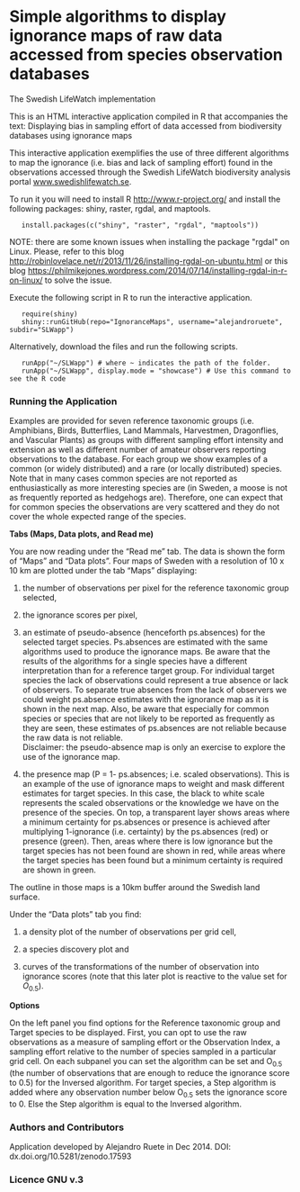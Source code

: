 Simple algorithms to display ignorance maps of raw data accessed from species observation databases
=======================================================================================================================
The Swedish LifeWatch implementation


This is an HTML interactive application compiled in R that accompanies the text:
Displaying bias in sampling effort of data accessed from biodiversity databases using ignorance maps

This interactive application exemplifies the use of three different algorithms to map the ignorance (i.e. bias and lack of sampling effort) found in the observations accessed through the Swedish LifeWatch biodiversity analysis portal <a href="http://www.swedishlifewatch.se">www.swedishlifewatch.se</a>.

To run it you will need to install R <http://www.r-project.org/> and install the following packages: shiny, raster, rgdal, and maptools.

       install.packages(c("shiny", "raster", "rgdal", "maptools"))

NOTE: there are some known issues when installing the package "rgdal" on Linux.
Please, refer to this blog <http://robinlovelace.net/r/2013/11/26/installing-rgdal-on-ubuntu.html>  or this blog <https://philmikejones.wordpress.com/2014/07/14/installing-rgdal-in-r-on-linux/> to solve the issue.

Execute the following script in R to run the interactive application.

       require(shiny)
       shiny::runGitHub(repo="IgnoranceMaps", username="alejandroruete", subdir="SLWapp")

Alternatively, download the files and run the following scripts.

       runApp("~/SLWapp") # where ~ indicates the path of the folder.
       runApp("~/SLWapp", display.mode = "showcase") # Use this command to see the R code


### Running the Application
Examples are provided for seven reference taxonomic groups (i.e. Amphibians, Birds, Butterflies, Land Mammals, Harvestmen, Dragonflies, and Vascular Plants) as groups with different sampling effort intensity and extension as well as different number of amateur observers reporting observations to the database. For each group we show examples of a common (or widely distributed) and a rare (or locally distributed) species. Note that in many cases common species are not reported as enthusiastically as more interesting species are (in Sweden, a moose is not as frequently reported as hedgehogs are). Therefore, one can expect that for common species the observations are very scattered and they do not cover the whole expected range of the species.

<b>Tabs (Maps, Data plots, and Read me)</b>

You are now reading under the &ldquo;Read me&rdquo; tab. The data is shown the form of &ldquo;Maps&rdquo; and &ldquo;Data plots&rdquo;. Four maps of Sweden with a resolution of 10 x 10 km are plotted under the tab &ldquo;Maps&rdquo; displaying:

1) the number of observations per pixel for the reference taxonomic group selected,

2) the ignorance scores per pixel,

3) an estimate of pseudo-absence (henceforth ps.absences) for the selected target species. Ps.absences are estimated with the same algorithms used to produce the ignorance maps. Be aware that the results of the algorithms for a single species have a different interpretation than for a reference target group. For individual target species the lack of observations could represent a true absence or lack of observers. To separate true absences from the lack of observers we could weight ps.absence estimates with the ignorance map as it is shown in the next map. Also, be aware that especially for common species or species that are not likely to be reported as frequently as they are seen, these estimates of ps.absences are not reliable because the raw data is not reliable. 
<br>Disclaimer: the pseudo-absence map is only an exercise to explore the use of the ignorance map.</br>

4) the presence map (P = 1- ps.absences; i.e. scaled observations). This is an example of the use of ignorance maps to weight and mask different estimates for target species. In this case, the black to white scale represents the scaled observations or the knowledge we have on the presence of the species. On top, a transparent layer shows areas where a minimum certainty for ps.absences or presence is achieved after multiplying 1-ignorance (i.e. certainty) by the ps.absences (red) or presence (green). Then, areas where there is low ignorance but the target species has not been found are shown in red, while areas where the target species has been found but a minimum certainty is required are shown in green.

The outline in those maps is a 10km buffer around the Swedish land surface.

Under the &ldquo;Data plots&rdquo; tab you find:

1) a density plot of the number of observations per
grid cell,

2) a species discovery plot and

3) curves of the transformations of the number of observation into ignorance scores (note that
this later plot is reactive to the value set for <i>O</i><sub>0.5</sub>).

<b>Options</b>

On the left panel you find options for the Reference taxonomic group and Target species to be displayed. First, you can opt to use the raw observations as a measure of sampling effort or the Observation Index, a sampling effort relative to the number of species sampled in a particular grid cell. On each subpanel you can set the algorithm can be set and O<sub>0.5</sub> (the number of observations that are enough to reduce the ignorance score to 0.5) for the Inversed algorithm. For target species, a Step algorithm is added where any observation number below O<sub>0.5</sub> sets the ignorance score to
0. Else the Step algorithm is equal to the Inversed algorithm.

### Authors and Contributors
Application developed by Alejandro Ruete in Dec 2014.
DOI: dx.doi.org/10.5281/zenodo.17593
### Licence GNU v.3
